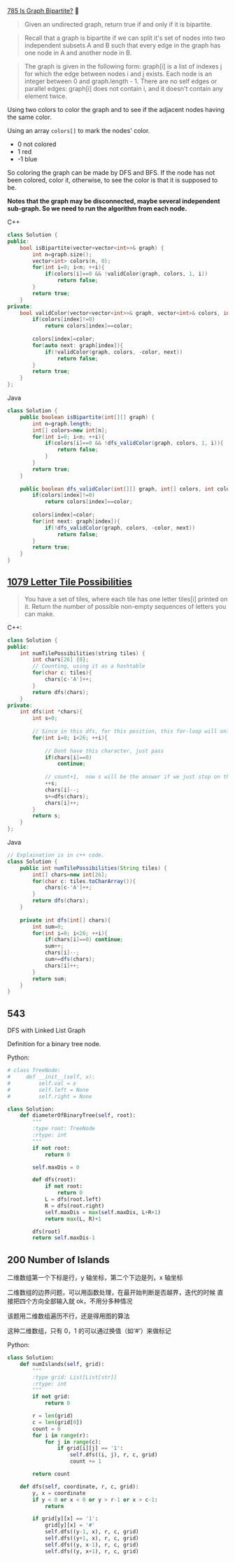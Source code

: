 [785 Is Graph Bipartite?](https://leetcode.com/problems/is-graph-bipartite/) :triangular_flag_on_post:

> Given an undirected graph, return true if and only if it is bipartite.

> Recall that a graph is bipartite if we can split it's set of nodes into two independent subsets A and B such that every edge in the graph has one node in A and another node in B.

> The graph is given in the following form: graph[i] is a list of indexes j for which the edge between nodes i and j exists.  Each node is an integer between 0 and graph.length - 1.  There are no self edges or parallel edges: graph[i] does not contain i, and it doesn't contain any element twice.

Using two colors to color the graph and to see if the adjacent nodes having the same color.

Using an array `colors[]` to mark the nodes' color.

- 0 not colored
- 1 red
- -1 blue

So coloring the graph can be made by DFS and BFS. If the node has not been colored, color it, otherwise, to see the color is that it is supposed to be.

**Notes that the graph may be disconnected, maybe several independent sub-graph. So we need to run the algorithm from each node.**

C++

```cpp
class Solution {
public:
    bool isBipartite(vector<vector<int>>& graph) {
        int n=graph.size();
        vector<int> colors(n, 0);
        for(int i=0; i<n; ++i){
            if(colors[i]==0 && !validColor(graph, colors, 1, i))
                return false;
        }
        return true;
    }
private:
    bool validColor(vector<vector<int>>& graph, vector<int>& colors, int color, int index){
        if(colors[index]!=0)
            return colors[index]==color;
        
        colors[index]=color;
        for(auto next: graph[index]){
            if(!validColor(graph, colors, -color, next))
                return false;
        }
        return true;
    }
};
```

Java

```Java
class Solution {
    public boolean isBipartite(int[][] graph) {
        int n=graph.length;
        int[] colors=new int[n];
        for(int i=0; i<n; ++i){
            if(colors[i]==0 && !dfs_validColor(graph, colors, 1, i)){
                return false;
            }
        }
        return true;
    }
    
    public boolean dfs_validColor(int[][] graph, int[] colors, int color, int index){
        if(colors[index]!=0)
            return colors[index]==color;
        
        colors[index]=color;
        for(int next: graph[index]){
            if(!dfs_validColor(graph, colors, -color, next))
                return false;
        }
        return true;
    }
}
```


## [1079 Letter Tile Possibilities](https://leetcode.com/problems/letter-tile-possibilities/)

> You have a set of tiles, where each tile has one letter tiles\[i\] printed on it.  Return the number of possible non-empty sequences of letters you can make.

C++:

```cpp
class Solution {
public:
    int numTilePossibilities(string tiles) {
        int chars[26] {0};
        // Counting, using it as a hashtable
        for(char c: tiles){
            chars[c-'A']++;
        }
        return dfs(chars);
    }
private:
    int dfs(int *chars){
        int s=0;
        
        // Since in this dfs, for this position, this for-loop will only get one character once, it avoids duplicating.
        for(int i=0; i<26; ++i){
            
            // Dont have this character, just pass
            if(chars[i]==0)
                continue;
            
            // count+1,  now s will be the answer if we just stop on this position.
            ++s;
            chars[i]--;
            s+=dfs(chars);
            chars[i]++;
        }
        return s;
    }
};
```

Java

```Java
// Explaination is in c++ code.
class Solution {
    public int numTilePossibilities(String tiles) {
        int[] chars=new int[26];
        for(char c: tiles.toCharArray()){
            chars[c-'A']++;
        }
        return dfs(chars);
    }
    
    private int dfs(int[] chars){
        int sum=0;
        for(int i=0; i<26; ++i){
            if(chars[i]==0) continue;
            sum++;
            chars[i]--;
            sum+=dfs(chars);
            chars[i]++;
        }
        return sum;
    }
}
```

## 543 

DFS with Linked List Graph 

Definition for a binary tree node.

Python:

```py
# class TreeNode:
#     def __init__(self, x):
#         self.val = x
#         self.left = None
#         self.right = None

class Solution:
    def diameterOfBinaryTree(self, root):
        """
        :type root: TreeNode
        :rtype: int
        """
        if not root:
            return 0

        self.maxDis = 0

        def dfs(root):
            if not root:
                return 0
            L = dfs(root.left)
            R = dfs(root.right)
            self.maxDis = max(self.maxDis, L+R+1)
            return max(L, R)+1

        dfs(root)
        return self.maxDis-1
```

##   200 Number of Islands 

二维数组第一个下标是行，y 轴坐标，第二个下边是列，x 轴坐标

二维数组的边界问题，可以用函数处理，在最开始判断是否越界，迭代的时候 直接把四个方向全部输入就 ok，不用分多种情况

该题用二维数组遍历不行，还是得用图的算法

这种二维数组，只有 0，1 的可以通过换值（如‘#’）来做标记

Python:

```py
class Solution:
    def numIslands(self, grid):
        """
        :type grid: List[List[str]]
        :rtype: int
        """
        if not grid:
            return 0

        r = len(grid)
        c = len(grid[0])
        count = 0
        for i in range(r):
            for j in range(c):
                if grid[i][j] == '1':
                    self.dfs((i, j), r, c, grid)
                    count += 1

        return count

    def dfs(self, coordinate, r, c, grid):
        y, x = coordinate
        if y < 0 or x < 0 or y > r-1 or x > c-1:
            return

        if grid[y][x] == '1':
            grid[y][x] = '#'
            self.dfs((y-1, x), r, c, grid)
            self.dfs((y+1, x), r, c, grid)
            self.dfs((y, x-1), r, c, grid)
            self.dfs((y, x+1), r, c, grid)
```

